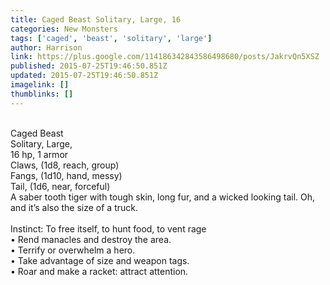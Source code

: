 ```yaml
---
title: Caged Beast Solitary, Large, 16
categories: New Monsters
tags: ['caged', 'beast', 'solitary', 'large']
author: Harrison
link: https://plus.google.com/114186342843586498680/posts/JakrvQn5XSZ
published: 2015-07-25T19:46:50.851Z
updated: 2015-07-25T19:46:50.851Z
imagelink: []
thumblinks: []
---
```


<br />Caged Beast<br />Solitary, Large, <br />16 hp, 1 armor<br />Claws, (1d8, reach, group)<br />Fangs, (1d10, hand, messy)<br />Tail, (1d6, near, forceful)<br />A saber tooth tiger with tough skin, long fur, and a wicked looking tail. Oh, and it’s also the size of a truck.  <br /><br />Instinct: To free itself, to hunt food, to vent rage<br />•	Rend manacles and destroy the area.<br />•	Terrify or overwhelm a hero. <br />•	Take advantage of size and weapon tags.<br />•	Roar and make a racket: attract attention.